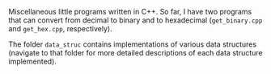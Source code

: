 Miscellaneous little programs written in C++. So far, I have two programs that can convert from decimal to binary and to hexadecimal (`get_binary.cpp` and `get_hex.cpp`, respectively). 

The folder `data_struc` contains implementations of various data structures (navigate to that folder for more detailed descriptions of each data structure implemented).
